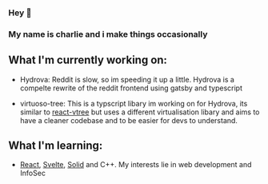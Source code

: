 ### Hey 👋

### My name is charlie and i make things occasionally

## What I'm currently working on:
- Hydrova: Reddit is slow, so im speeding it up a little. Hydrova is a compelte rewrite of the reddit frontend using gatsby and typescript

- virtuoso-tree: This is a typscript libary im working on for Hydrova, its similar to [react-vtree](https://github.com/Lodin/react-vtree) but uses a different virtualisation libary and aims to have a cleaner codebase and to be easier for devs to understand.

## What I'm learning:

- [React](https://github.com/facebook/react), [Svelte](https://github.com/sveltejs/svelte), [Solid](https://github.com/solidui/solid) and C++. My interests lie in web development and InfoSec
